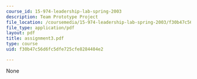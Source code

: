 ```yaml
---
course_id: 15-974-leadership-lab-spring-2003
description: Team Prototype Project
file_location: /coursemedia/15-974-leadership-lab-spring-2003/f30b47c56d6fc5dfe725cfe8284404e2_assignment3.pdf
file_type: application/pdf
layout: pdf
title: assignment3.pdf
type: course
uid: f30b47c56d6fc5dfe725cfe8284404e2

---
```

None